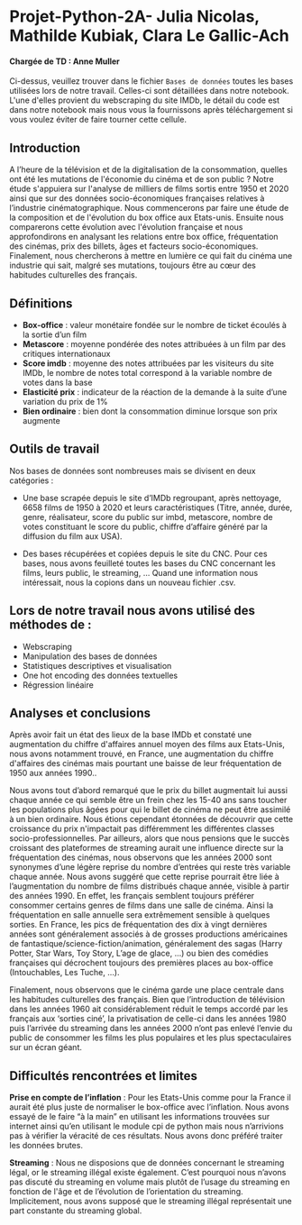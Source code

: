 # Projet-Python-2A- Julia Nicolas, Mathilde Kubiak, Clara Le Gallic-Ach 
#### Chargée de TD : Anne Muller 

Ci-dessus, veuillez trouver dans le fichier `Bases de données` toutes les bases utilisées lors de notre travail. Celles-ci sont détaillées dans notre notebook. 
L'une d'elles provient du webscraping du site IMDb, le détail du code est dans notre notebook mais nous vous la fournissons après téléchargement si vous voulez éviter de faire tourner cette cellule. 

## Introduction
A l’heure de la télévision et de la digitalisation de la consommation, quelles ont été les mutations de l'économie du cinéma et de son public ?
Notre étude s'appuiera sur l'analyse de milliers de films sortis entre 1950 et 2020 ainsi que sur des données socio-économiques françaises relatives à l’industrie cinématographique. 
Nous commencerons par faire une étude de la composition et de l'évolution du box office aux Etats-unis. Ensuite nous comparerons cette évolution avec l'évolution française et nous approfondirons en analysant les relations entre box office, fréquentation des cinémas, prix des billets, âges et facteurs socio-économiques. Finalement, nous chercherons à mettre en lumière ce qui fait du cinéma une industrie qui sait, malgré ses mutations, toujours être au cœur des habitudes culturelles des français. 
 
## Définitions 
- **Box-office** : valeur monétaire fondée sur le nombre de ticket écoulés à la sortie d’un film
- **Metascore** : moyenne pondérée des notes attribuées à un film par des critiques internationaux
- **Score imdb** : moyenne des notes attribuées par les visiteurs du site IMDb, le nombre de notes total correspond à la variable nombre de votes dans la base
- **Elasticité prix** : indicateur de la réaction de la demande à la suite d’une variation du prix de 1%
- **Bien ordinaire** : bien dont la consommation diminue lorsque son prix augmente
 
## Outils de travail 
Nos bases de données sont nombreuses mais se divisent en deux catégories : 

- Une base scrapée depuis le site d’IMDb regroupant, après nettoyage, 6658 films de 1950 à 2020 et leurs caractéristiques (Titre, année, durée, genre, réalisateur, score du public sur imbd, metascore, nombre de votes constituant le score du public, chiffre d’affaire généré par la diffusion du film aux USA).

- Des bases récupérées et copiées depuis le site du CNC. Pour ces bases, nous avons feuilleté toutes les bases du CNC concernant les films, leurs public, le streaming, … Quand une information nous intéressait, nous la copions dans un nouveau fichier .csv. 
 
## Lors de notre travail nous avons utilisé des méthodes de :
* Webscraping
* Manipulation des bases de données 
* Statistiques descriptives et visualisation
* One hot encoding des données textuelles
* Régression linéaire
 
## Analyses et conclusions 
Après avoir fait un état des lieux de la base IMDb et constaté une augmentation du chiffre d'affaires annuel moyen des films aux Etats-Unis, nous avons notamment trouvé, en France, une augmentation du chiffre d'affaires des cinémas mais pourtant une baisse de leur fréquentation de 1950 aux années 1990.. 

Nous avons tout d’abord remarqué que le prix du billet augmentait lui aussi chaque année ce qui semble être un frein chez les 15-40 ans sans toucher les populations plus âgées pour qui le billet de cinéma ne peut être assimilé à un bien ordinaire. Nous étions cependant étonnées de découvrir que cette croissance du prix n'impactait pas différemment les différentes classes socio-professionnelles. Par ailleurs, alors que nous pensions que le succès croissant des plateformes de streaming aurait une influence directe sur la fréquentation des cinémas, nous observons que les années 2000 sont synonymes d’une légère reprise du nombre d’entrées qui reste très variable chaque année. Nous avons suggéré que cette reprise pourrait être liée à l’augmentation du nombre de films distribués chaque année, visible à partir des années 1990.
En effet, les français semblent toujours préférer consommer certains genres de films dans une salle de cinéma. Ainsi la fréquentation en salle annuelle sera extrêmement sensible à quelques sorties. En France, les pics de fréquentation des dix à vingt dernières années sont généralement associés à de grosses productions américaines de fantastique/science-fiction/animation, généralement des sagas (Harry Potter, Star Wars, Toy Story, L’age de glace, …) ou bien des comédies françaises qui décrochent toujours des premières places au box-office (Intouchables, Les Tuche, …). 

Finalement, nous observons que le cinéma garde une place centrale dans les habitudes culturelles des français. Bien que l’introduction de télévision dans les années 1960 ait considérablement réduit le temps accordé par les français aux ‘sorties ciné’, la privatisation de celle-ci dans les années 1980 puis l’arrivée du streaming dans les années 2000 n’ont pas enlevé l’envie du public de consommer les films les plus populaires et les plus spectaculaires sur un écran géant.   
 
## Difficultés rencontrées et limites

**Prise en compte de l’inflation** : Pour les Etats-Unis comme pour la France il aurait été plus juste de normaliser le box-office avec l’inflation. Nous avons essayé de le faire “à la main” en utilisant les informations trouvées sur internet ainsi qu’en utilisant le module cpi de python mais nous n’arrivions pas à vérifier la véracité de ces résultats. Nous avons donc préféré traiter les données brutes.
 
**Streaming** : Nous ne disposions que de données concernant le streaming légal, or le streaming illégal existe également. C’est pourquoi nous n’avons pas discuté du streaming en volume mais plutôt de l’usage du streaming en fonction de l'âge et de l’évolution de l’orientation du streaming. Implicitement, nous avons supposé que le streaming illégal représentait une part constante du streaming global.
